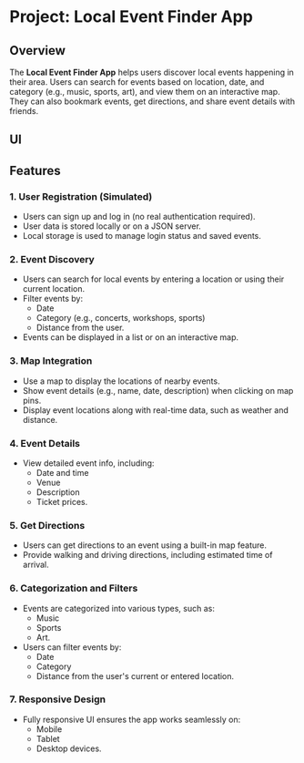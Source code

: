 # Project: Local Event Finder App

## Overview

The **Local Event Finder App** helps users discover local events happening in their area. Users can search for events based on location, date, and category (e.g., music, sports, art), and view them on an interactive map. They can also bookmark events, get directions, and share event details with friends.

## UI


## Features

### 1. User Registration (Simulated)

- Users can sign up and log in (no real authentication required).
- User data is stored locally or on a JSON server.
- Local storage is used to manage login status and saved events.

### 2. Event Discovery

- Users can search for local events by entering a location or using their current location.
- Filter events by:
  - Date
  - Category (e.g., concerts, workshops, sports)
  - Distance from the user.
- Events can be displayed in a list or on an interactive map.

### 3. Map Integration

- Use a map to display the locations of nearby events.
- Show event details (e.g., name, date, description) when clicking on map pins.
- Display event locations along with real-time data, such as weather and distance.

### 4. Event Details

- View detailed event info, including:
  - Date and time
  - Venue
  - Description
  - Ticket prices.

### 5. Get Directions

- Users can get directions to an event using a built-in map feature.
- Provide walking and driving directions, including estimated time of arrival.

### 6. Categorization and Filters

- Events are categorized into various types, such as:
  - Music
  - Sports
  - Art.
- Users can filter events by:
  - Date
  - Category
  - Distance from the user's current or entered location.

### 7. Responsive Design

- Fully responsive UI ensures the app works seamlessly on:
  - Mobile
  - Tablet
  - Desktop devices.

